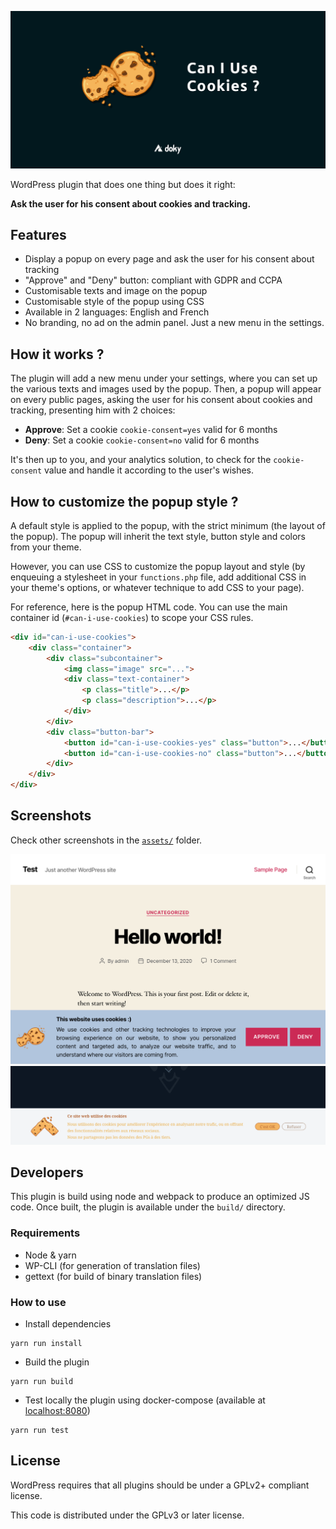 ![Can I Use Cookies ?](./banner.png)

WordPress plugin that does one thing but does it right:

**Ask the user for his consent about cookies and tracking.**

## Features

- Display a popup on every page and ask the user for his consent about tracking
- "Approve" and "Deny" button: compliant with GDPR and CCPA
- Customisable texts and image on the popup  
- Customisable style of the popup using CSS
- Available in 2 languages: English and French
- No branding, no ad on the admin panel. Just a new menu in the settings.

## How it works ?

The plugin will add a new menu under your settings, where you can set up the various texts and images used by the popup.
Then, a popup will appear on every public pages, asking the user for his consent about cookies and tracking, presenting him with 2 choices:

- **Approve**: Set a cookie `cookie-consent=yes` valid for 6 months
- **Deny**: Set a cookie `cookie-consent=no` valid for 6 months

It's then up to you, and your analytics solution, to check for the `cookie-consent` value and handle it according to the user's wishes.

## How to customize the popup style ?

A default style is applied to the popup, with the strict minimum (the layout of the popup).
The popup will inherit the text style, button style and colors from your theme.

However, you can use CSS to customize the popup layout and style
(by enqueuing a stylesheet in your `functions.php` file, add additional CSS in your theme's options,
or whatever technique to add CSS to your page).

For reference, here is the popup HTML code. You can use the main container id (`#can-i-use-cookies`)
to scope your CSS rules.

```html
<div id="can-i-use-cookies">
    <div class="container">
        <div class="subcontainer">
            <img class="image" src="...">
            <div class="text-container">
                <p class="title">...</p>
                <p class="description">...</p>
            </div>
        </div>
        <div class="button-bar">
            <button id="can-i-use-cookies-yes" class="button">...</button>
            <button id="can-i-use-cookies-no" class="button">...</button>
        </div>
    </div>
</div>
```

## Screenshots

Check other screenshots in the [`assets/`](./assets) folder.

![Screenshot 1](./assets/screenshot-2.png)
![Screenshot 2](./assets/screenshot-6.png)

## Developers

This plugin is build using node and webpack to produce an optimized JS code. Once built, the plugin
is available under the `build/` directory.

### Requirements

- Node & yarn
- WP-CLI (for generation of translation files)
- gettext (for build of binary translation files)
  
### How to use

- Install dependencies
```shell
yarn run install
```

- Build the plugin
```shell
yarn run build
```

- Test locally the plugin using docker-compose (available at [localhost:8080](http://localhost:8080))
```shell
yarn run test
```

## License

WordPress requires that all plugins should be under a GPLv2+ compliant license.

This code is distributed under the GPLv3 or later license.
